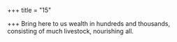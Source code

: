 +++
title = "15"

+++
Bring here to us wealth in hundreds and thousands,  
consisting of much livestock, nourishing all.  